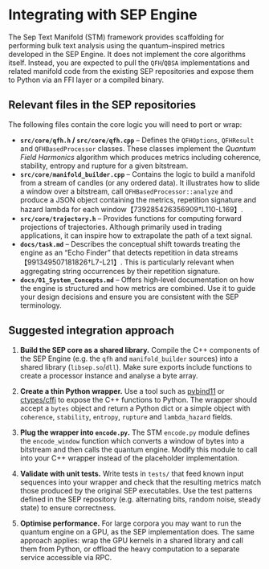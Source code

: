 # Integrating with SEP Engine

The Sep Text Manifold (STM) framework provides scaffolding for
performing bulk text analysis using the quantum–inspired metrics
developed in the SEP Engine.  It does not implement the core
algorithms itself.  Instead, you are expected to pull the
`QFH`/`QBSA` implementations and related manifold code from the existing
SEP repositories and expose them to Python via an FFI layer or a
compiled binary.

## Relevant files in the SEP repositories

The following files contain the core logic you will need to port or
wrap:

- **`src/core/qfh.h` / `src/core/qfh.cpp`** – Defines the
  `QFHOptions`, `QFHResult` and `QFHBasedProcessor` classes.  These
  classes implement the *Quantum Field Harmonics* algorithm which
  produces metrics including coherence, stability, entropy and
  rupture for a given bitstream.
- **`src/core/manifold_builder.cpp`** – Contains the logic to build a
  manifold from a stream of candles (or any ordered data).  It
  illustrates how to slide a window over a bitstream, call
  `QFHBasedProcessor::analyze` and produce a JSON object containing
  the metrics, repetition signature and hazard lambda for each
  window【739285426356909†L110-L169】.
- **`src/core/trajectory.h`** – Provides functions for computing
  forward projections of trajectories.  Although primarily used in
  trading applications, it can inspire how to extrapolate the path of
  a text signal.
- **`docs/task.md`** – Describes the conceptual shift towards
  treating the engine as an “Echo Finder” that detects repetition in
  data streams【991349507181826†L7-L21】.  This is particularly
  relevant when aggregating string occurrences by their repetition
  signature.
- **`docs/01_System_Concepts.md`** – Offers high‑level
  documentation on how the engine is structured and how metrics are
  combined.  Use it to guide your design decisions and ensure you are
  consistent with the SEP terminology.

## Suggested integration approach

1. **Build the SEP core as a shared library.**  Compile the C++
   components of the SEP Engine (e.g. the `qfh` and `manifold_builder`
   sources) into a shared library (`libsep.so`/`dll`).  Make sure
   exports include functions to create a processor instance and
   analyse a byte array.

2. **Create a thin Python wrapper.**  Use a tool such as
   [pybind11](https://pybind11.readthedocs.io/) or
   [ctypes/cffi](https://docs.python.org/3/library/ctypes.html) to
   expose the C++ functions to Python.  The wrapper should accept a
   `bytes` object and return a Python dict or a simple object with
   `coherence`, `stability`, `entropy`, `rupture` and `lambda_hazard`
   fields.

3. **Plug the wrapper into `encode.py`.**  The STM `encode.py` module
   defines the `encode_window` function which converts a window of
   bytes into a bitstream and then calls the quantum engine.  Modify
   this module to call into your C++ wrapper instead of the
   placeholder implementation.

4. **Validate with unit tests.**  Write tests in `tests/` that feed
   known input sequences into your wrapper and check that the
   resulting metrics match those produced by the original SEP
   executables.  Use the test patterns defined in the SEP repository
   (e.g. alternating bits, random noise, steady state) to ensure
   correctness.

5. **Optimise performance.**  For large corpora you may want to run
   the quantum engine on a GPU, as the SEP implementation does.  The
   same approach applies: wrap the GPU kernels in a shared library and
   call them from Python, or offload the heavy computation to a
   separate service accessible via RPC.